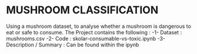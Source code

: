 # MUSHROOM CLASSIFICATION
Using a mushroom dataset, to analyse whether a mushroom is dangerous to eat or safe to consume.
The Project contains the following :
-1- Dataset : mushrooms.csv
-2- Code    : skolar-consumable-vs-toxic.ipynb
-3- Description / Summary : Can be found within the ipynb
